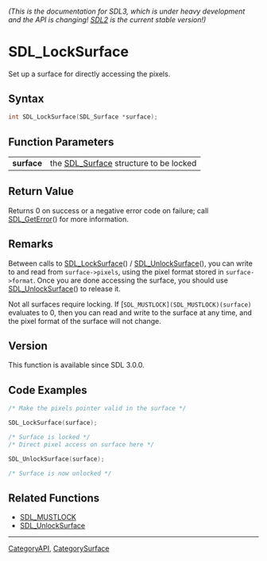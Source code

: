###### (This is the documentation for SDL3, which is under heavy development and the API is changing! [SDL2](https://wiki.libsdl.org/SDL2/) is the current stable version!)
# SDL_LockSurface

Set up a surface for directly accessing the pixels.

## Syntax

```c
int SDL_LockSurface(SDL_Surface *surface);

```

## Function Parameters

|                 |                                                       |
| --------------- | ----------------------------------------------------- |
| **surface**     | the [SDL_Surface](SDL_Surface) structure to be locked |

## Return Value

Returns 0 on success or a negative error code on failure; call
[SDL_GetError](SDL_GetError)() for more information.

## Remarks

Between calls to [SDL_LockSurface](SDL_LockSurface)() /
[SDL_UnlockSurface](SDL_UnlockSurface)(), you can write to and read from
`surface->pixels`, using the pixel format stored in `surface->format`. Once
you are done accessing the surface, you should use
[SDL_UnlockSurface](SDL_UnlockSurface)() to release it.

Not all surfaces require locking. If
[`SDL_MUSTLOCK](SDL_MUSTLOCK)(surface)` evaluates to 0, then you can read
and write to the surface at any time, and the pixel format of the surface
will not change.

## Version

This function is available since SDL 3.0.0.

## Code Examples

```c++
/* Make the pixels pointer valid in the surface */

SDL_LockSurface(surface);

/* Surface is locked */
/* Direct pixel access on surface here */

SDL_UnlockSurface(surface);

/* Surface is now unlocked */
```

## Related Functions

* [SDL_MUSTLOCK](SDL_MUSTLOCK)
* [SDL_UnlockSurface](SDL_UnlockSurface)

----
[CategoryAPI](CategoryAPI), [CategorySurface](CategorySurface)


